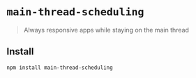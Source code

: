 # `main-thread-scheduling`

> Always responsive apps while staying on the main thread

## Install

```shell
npm install main-thread-scheduling
```
